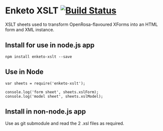 Enketo XSLT [![Build Status](https://travis-ci.org/enketo/enketo-xslt.svg?branch=master)](https://travis-ci.org/enketo/enketo-xslt)
===========

XSLT sheets used to transform OpenRosa-flavoured XForms into an HTML form and XML instance.


## Install for use in node.js app

```
npm install enketo-xslt --save
```

## Use in Node

```
var sheets = require('enketo-xslt');

console.log('form sheet', sheets.xslForm);
console.log('model sheet', sheets.xslModel);
```

## Install in non-node.js app

Use as git submodule and read the 2 .xsl files as required.
